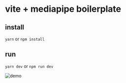 # vite + mediapipe boilerplate

## install

`yarn` or `npm install`

## run

`yarn dev` or `npm run dev`


![demo](https://github.com/gasp/vite-mediapipe/blob/main/public/facedetect.gif?raw=true)